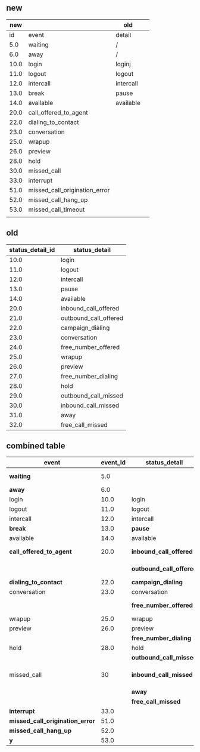 
## new

| new  |                               | old       |     |
| ---- | ----------------------------- | --------- | --- |
| id   | event                         | detail    |     |
| 5.0  | waiting                       | /         |     |
| 6.0  | away                          | /         |     |
| 10.0 | login                         | loginj    |     |
| 11.0 | logout                        | logout    |     |
| 12.0 | intercall                     | intercall |     |
| 13.0 | break                         | pause     |     |
| 14.0 | available                     | available |     |
| 20.0 | call_offered_to_agent         |           |     |
| 22.0 | dialing_to_contact            |           |     |
| 23.0 | conversation                  |           |     |
| 25.0 | wrapup                        |           |     |
| 26.0 | preview                       |           |     |
| 28.0 | hold                          |           |     |
| 30.0 | missed_call                   |           |     |
| 33.0 | interrupt                     |           |     |
| 51.0 | missed_call_origination_error |           |     |
| 52.0 | missed_call_hang_up           |           |     |
| 53.0 | missed_call_timeout           |           |     |
|      |                               |           |     |
## old

| status_detail_id | status_detail         |
| ---------------- | --------------------- |
| 10.0             | login                 |
| 11.0             | logout                |
| 12.0             | intercall             |
| 13.0             | pause                 |
| 14.0             | available             |
| 20.0             | inbound_call_offered  |
| 21.0             | outbound_call_offered |
| 22.0             | campaign_dialing      |
| 23.0             | conversation          |
| 24.0             | free_number_offered   |
| 25.0             | wrapup                |
| 26.0             | preview               |
| 27.0             | free_number_dialing   |
| 28.0             | hold                  |
| 29.0             | outbound_call_missed  |
| 30.0             | inbound_call_missed   |
| 31.0             | away                  |
| 32.0             | free_call_missed      |

## combined table

| event                             | event_id | status_detail             | status_detail_id | explain                                            |     |
| --------------------------------- | -------- | ------------------------- | ---------------- | -------------------------------------------------- | --- |
| **waiting**                       | 5.0      |                           |                  | new / timestamp doesn't exist in old               |     |
| **away**                          | 6.0      |                           |                  | moved                                              |     |
| login                             | 10.0     | login                     | 10.0             |                                                    |     |
| logout                            | 11.0     | logout                    | 11.0             |                                                    |     |
| intercall                         | 12.0     | intercall                 | 12.0             |                                                    |     |
| **break**                         | 13.0     | **pause**                 | 13.0             |                                                    |     |
| available                         | 14.0     | available                 | 14.0             |                                                    |     |
| **call_offered_to_agent**         | 20.0     | **inbound_call_offered**  | 20.0             | remapped to 22 / dialing_to_contact                |     |
|                                   |          | **outbound_call_offered** | 21               | old / timestamp missing in new                     |     |
| **dialing_to_contact**            | 22.0     | **campaign_dialing**      | 22.0             | renamed                                            |     |
| conversation                      | 23.0     | conversation              | 23.0             |                                                    |     |
|                                   |          | **free_number_offered**   | 24               | remapped to 20 / call_to_offered_agent             |     |
| wrapup                            | 25.0     | wrapup                    | 25.0             |                                                    |     |
| preview                           | 26.0     | preview                   | 26.0             |                                                    |     |
|                                   |          | **free_number_dialing**   | 27               | remapped to **22**                                 |     |
| hold                              | 28.0     | hold                      | 28.0             |                                                    |     |
|                                   |          | **outbound_call_missed**  | 29               | remapped to **51**                                 |     |
| missed_call                       | 30       | **inbound_call_missed**   | 30               | remapped and **expanded** with inbound_call_missed |     |
|                                   |          | **away**                  | 31               | moved to **6**                                     |     |
|                                   |          | **free_call_missed**      | 32               | moved to 52,                                       |     |
| **interrupt**                     | 33.0     |                           |                  | not relevant                                       |     |
| **missed_call_origination_error** | 51.0     |                           |                  |                                                    |     |
| **missed_call_hang_up**           | 52.0     |                           |                  |                                                    |     |
| **y**                             | 53.0     |                           |                  |                                                    |     |
